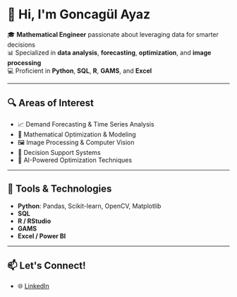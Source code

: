 # 👋 Hi, I'm Goncagül Ayaz

🎓 **Mathematical Engineer** passionate about leveraging data for smarter decisions  
📊 Specialized in **data analysis**, **forecasting**, **optimization**, and **image processing**  
💻 Proficient in **Python**, **SQL**, **R**, **GAMS**, and **Excel**

---

## 🔍 Areas of Interest
- 📈 Demand Forecasting & Time Series Analysis  
- 🧮 Mathematical Optimization & Modeling  
- 🖼️ Image Processing & Computer Vision  
- 🧠 Decision Support Systems  
- 🤖 AI-Powered Optimization Techniques

---

## 🧰 Tools & Technologies
- **Python**: Pandas, Scikit-learn, OpenCV, Matplotlib
- **SQL**
- **R / RStudio**  
- **GAMS**  
- **Excel / Power BI**

---

## 📫 Let's Connect!
- 🌐 [LinkedIn](https://www.linkedin.com/in/goncagul-ayaz)
